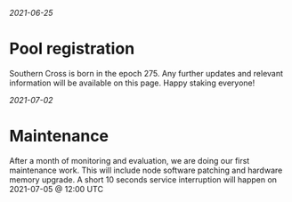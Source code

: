 _2021-06-25_

# Pool registration

Southern Cross is born in the epoch 275.
Any further updates and relevant information will be available on this page.
Happy staking everyone!

_2021-07-02_

# Maintenance

After a month of monitoring and evaluation, we are doing our first maintenance work.
This will include node software patching and hardware memory upgrade.
A short 10 seconds service interruption will happen on 2021-07-05 @ 12:00 UTC

